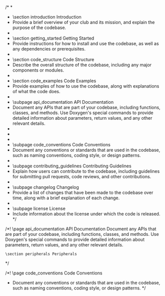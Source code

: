/*
 *
 * \section introduction Introduction
 * Provide a brief overview of your club and its mission, and explain the purpose of the codebase.
 *
 * \section getting_started Getting Started
 * Provide instructions for how to install and use the codebase, as well as any dependencies or prerequisites.
 *
 * \section code_structure Code Structure
 * Describe the overall structure of the codebase, including any major components or modules.
 *
 * \section code_examples Code Examples
 * Provide examples of how to use the codebase, along with explanations of what the code does.
 *
 * \subpage api_documentation API Documentation
 * Document any APIs that are part of your codebase, including functions, classes, and methods. Use Doxygen's special commands to provide detailed information about parameters, return values, and any other relevant details.
 *
 * 
 *
 * \subpage code_conventions Code Conventions
 * Document any conventions or standards that are used in the codebase, such as naming conventions, coding style, or design patterns.
 *
 * \subpage contributing_guidelines Contributing Guidelines
 * Explain how users can contribute to the codebase, including guidelines for submitting pull requests, code reviews, and other contributions.
 *
 * \subpage changelog Changelog
 * Provide a list of changes that have been made to the codebase over time, along with a brief explanation of each change.
 *
 * \subpage license License
 * Include information about the license under which the code is released.
 */
 
 /*! \page api_documentation API Documentation
	Document any APIs that are part of your codebase, including functions, classes, and methods. Use Doxygen's special commands to provide detailed information about parameters, return values, and any other relevant details.
	
	\section peripherals Peripherals
	
  */

/*! \page code_conventions Code Conventions
 * Document any conventions or standards that are used in the codebase, such as naming conventions, coding style, or design patterns.
*/
